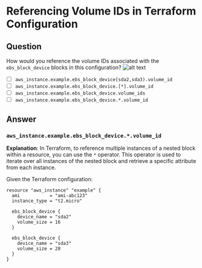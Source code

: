 # Referencing Volume IDs in Terraform Configuration

## Question
How would you reference the volume IDs associated with the `ebs_block_device` blocks in this configuration?
![alt text](../assets/035.jpg)
- [ ] `aws_instance.example.ebs_block_device[sda2,sda3).volume_id`
- [ ] `aws_instance.example.ebs_block_device.[*].volume_id`
- [ ] `aws_instance.example.ebs_block_device.volume_ids`
- [ ] `aws_instance.example.ebs_block_device.*.volume_id`

## Answer

### **`aws_instance.example.ebs_block_device.*.volume_id`**

**Explanation**:
In Terraform, to reference multiple instances of a nested block within a resource, you can use the `*` operator. This operator is used to iterate over all instances of the nested block and retrieve a specific attribute from each instance.

Given the Terraform configuration:

```hcl
resource "aws_instance" "example" {
  ami           = "ami-abc123"
  instance_type = "t2.micro"

  ebs_block_device {
    device_name = "sda2"
    volume_size = 16
  }

  ebs_block_device {
    device_name = "sda3"
    volume_size = 20
  }
}
